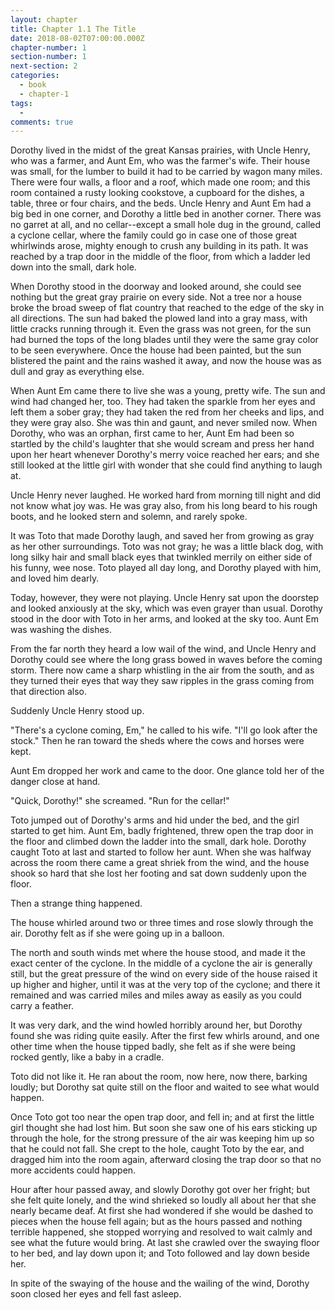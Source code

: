 ```yaml
---
layout: chapter
title: Chapter 1.1 The Title
date: 2018-08-02T07:00:00.000Z
chapter-number: 1
section-number: 1
next-section: 2
categories:
  - book
  - chapter-1
tags:
  -
comments: true
---
```

Dorothy lived in the midst of the great Kansas prairies, with Uncle Henry, who was a farmer, and Aunt Em, who was the farmer's wife. Their house was small, for the lumber to build it had to be carried by wagon many miles. There were four walls, a floor and a roof, which made one room; and this room contained a rusty looking cookstove, a cupboard for the dishes, a table, three or four chairs, and the beds. Uncle Henry and Aunt Em had a big bed in one corner, and Dorothy a little bed in another corner. There was no garret at all, and no cellar--except a small hole dug in the ground, called a cyclone cellar, where the family could go in case one of those great whirlwinds arose, mighty enough to crush any building in its path. It was reached by a trap door in the middle of the floor, from which a ladder led down into the small, dark hole.

When Dorothy stood in the doorway and looked around, she could see nothing but the great gray prairie on every side. Not a tree nor a house broke the broad sweep of flat country that reached to the edge of the sky in all directions. The sun had baked the plowed land into a gray mass, with little cracks running through it. Even the grass was not green, for the sun had burned the tops of the long blades until they were the same gray color to be seen everywhere. Once the house had been painted, but the sun blistered the paint and the rains washed it away, and now the house was as dull and gray as everything else.

When Aunt Em came there to live she was a young, pretty wife. The sun and wind had changed her, too. They had taken the sparkle from her eyes and left them a sober gray; they had taken the red from her cheeks and lips, and they were gray also. She was thin and gaunt, and never smiled now. When Dorothy, who was an orphan, first came to her, Aunt Em had been so startled by the child's laughter that she would scream and press her hand upon her heart whenever Dorothy's merry voice reached her ears; and she still looked at the little girl with wonder that she could find anything to laugh at.

Uncle Henry never laughed. He worked hard from morning till night and did not know what joy was. He was gray also, from his long beard to his rough boots, and he looked stern and solemn, and rarely spoke.

It was Toto that made Dorothy laugh, and saved her from growing as gray as her other surroundings. Toto was not gray; he was a little black dog, with long silky hair and small black eyes that twinkled merrily on either side of his funny, wee nose. Toto played all day long, and Dorothy played with him, and loved him dearly.

Today, however, they were not playing. Uncle Henry sat upon the doorstep and looked anxiously at the sky, which was even grayer than usual. Dorothy stood in the door with Toto in her arms, and looked at the sky too. Aunt Em was washing the dishes.

From the far north they heard a low wail of the wind, and Uncle Henry and Dorothy could see where the long grass bowed in waves before the coming storm. There now came a sharp whistling in the air from the south, and as they turned their eyes that way they saw ripples in the grass coming from that direction also.

Suddenly Uncle Henry stood up.

"There's a cyclone coming, Em," he called to his wife. "I'll go look after the stock." Then he ran toward the sheds where the cows and horses were kept.

Aunt Em dropped her work and came to the door. One glance told her of the danger close at hand.

"Quick, Dorothy!" she screamed. "Run for the cellar!"

Toto jumped out of Dorothy's arms and hid under the bed, and the girl started to get him. Aunt Em, badly frightened, threw open the trap door in the floor and climbed down the ladder into the small, dark hole. Dorothy caught Toto at last and started to follow her aunt. When she was halfway across the room there came a great shriek from the wind, and the house shook so hard that she lost her footing and sat down suddenly upon the floor.

Then a strange thing happened.

The house whirled around two or three times and rose slowly through the air. Dorothy felt as if she were going up in a balloon.

The north and south winds met where the house stood, and made it the exact center of the cyclone. In the middle of a cyclone the air is generally still, but the great pressure of the wind on every side of the house raised it up higher and higher, until it was at the very top of the cyclone; and there it remained and was carried miles and miles away as easily as you could carry a feather.

It was very dark, and the wind howled horribly around her, but Dorothy found she was riding quite easily. After the first few whirls around, and one other time when the house tipped badly, she felt as if she were being rocked gently, like a baby in a cradle.

Toto did not like it. He ran about the room, now here, now there, barking loudly; but Dorothy sat quite still on the floor and waited to see what would happen.

Once Toto got too near the open trap door, and fell in; and at first the little girl thought she had lost him. But soon she saw one of his ears sticking up through the hole, for the strong pressure of the air was keeping him up so that he could not fall. She crept to the hole, caught Toto by the ear, and dragged him into the room again, afterward closing the trap door so that no more accidents could happen.

Hour after hour passed away, and slowly Dorothy got over her fright; but she felt quite lonely, and the wind shrieked so loudly all about her that she nearly became deaf. At first she had wondered if she would be dashed to pieces when the house fell again; but as the hours passed and nothing terrible happened, she stopped worrying and resolved to wait calmly and see what the future would bring. At last she crawled over the swaying floor to her bed, and lay down upon it; and Toto followed and lay down beside her.

In spite of the swaying of the house and the wailing of the wind, Dorothy soon closed her eyes and fell fast asleep.
